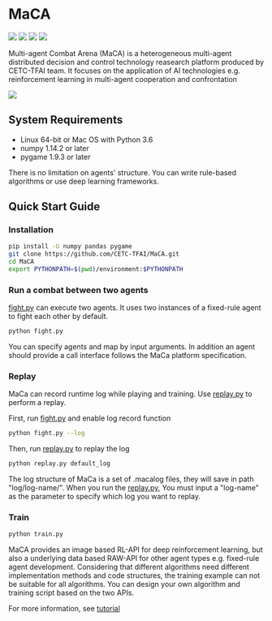 # MaCA
![](https://img.shields.io/badge/language-python-green.svg)
![](https://img.shields.io/badge/platform-linux-green.svg)
![](https://img.shields.io/badge/platform-mac-green.svg)
![](https://img.shields.io/badge/stability-experimental-green.svg)

Multi-agent Combat Arena (MaCA) is a heterogeneous multi-agent distributed decision and control technology reasearch platform produced by CETC-TFAI team. It focuses on the application of AI technologies e.g. reinforcement learning in multi-agent cooperation and confrontation

![](https://leonfg.github.io/maca/resource/maca.gif)

## System Requirements
- Linux 64-bit or Mac OS with Python 3.6
- numpy 1.14.2 or later
- pygame 1.9.3 or later

There is no limitation on agents' structure. You can write rule-based algorithms or use deep learning frameworks.
## Quick Start Guide
### Installation
```bash
pip install -U numpy pandas pygame
git clone https://github.com/CETC-TFAI/MaCA.git
cd MaCA
export PYTHONPATH=$(pwd)/environment:$PYTHONPATH
```
### Run a combat between two agents
[fight.py](fight.py) can execute two agents. It uses two instances of a fixed-rule agent to fight each other by default.
```bash
python fight.py
```
You can specify agents and map by input arguments. In addition an agent should provide a call interface follows the MaCa platform specification.
### Replay
MaCa can record runtime log while playing and training. Use [replay.py](replay.py) to perform a replay.

First, run [fight.py](fight.py) and enable log record function
```bash
python fight.py --log
```
Then, run [replay.py](replay.py) to replay the log
```bash
python replay.py default_log
```
The log structure of MaCa is a set of .macalog files, they will save in path "log/log-name/".
When you run the [replay.py](replay.py), You must input a "log-name" as the parameter to specify which log you want to replay.
### Train
```bash
python train.py
```
MaCA provides an image based RL-API for deep reinforcement learning, but also a underlying data based RAW-API for other agent types e.g. fixed-rule agent development. Considering that different algorithms need different implementation methods and code structures, the training example can not be suitable for all algorithms. You can design your own algorithm and training script based on the two APIs.



For more information, see [tutorial](/doc/tutorial.md)
